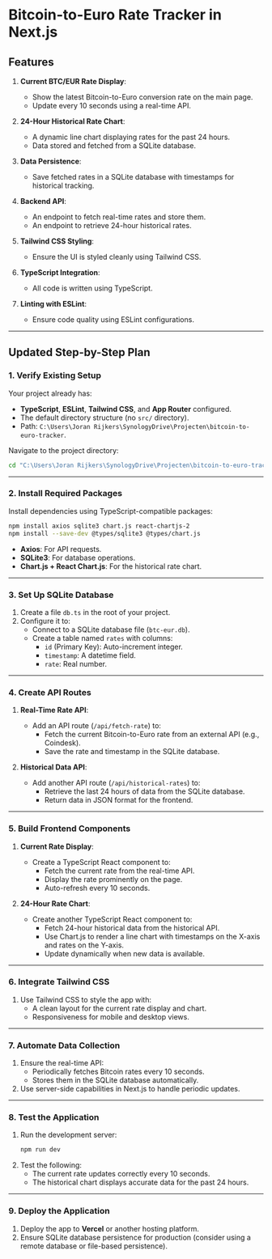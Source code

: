 # Bitcoin-to-Euro Rate Tracker in Next.js

## Features
1. **Current BTC/EUR Rate Display**:
   - Show the latest Bitcoin-to-Euro conversion rate on the main page.
   - Update every 10 seconds using a real-time API.

2. **24-Hour Historical Rate Chart**:
   - A dynamic line chart displaying rates for the past 24 hours.
   - Data stored and fetched from a SQLite database.

3. **Data Persistence**:
   - Save fetched rates in a SQLite database with timestamps for historical tracking.

4. **Backend API**:
   - An endpoint to fetch real-time rates and store them.
   - An endpoint to retrieve 24-hour historical rates.

5. **Tailwind CSS Styling**:
   - Ensure the UI is styled cleanly using Tailwind CSS.

6. **TypeScript Integration**:
   - All code is written using TypeScript.

7. **Linting with ESLint**:
   - Ensure code quality using ESLint configurations.

---

## Updated Step-by-Step Plan

### 1. **Verify Existing Setup**
Your project already has:
- **TypeScript**, **ESLint**, **Tailwind CSS**, and **App Router** configured.
- The default directory structure (no `src/` directory).
- Path: `C:\Users\Joran Rijkers\SynologyDrive\Projecten\bitcoin-to-euro-tracker`.

Navigate to the project directory:
```bash
cd "C:\Users\Joran Rijkers\SynologyDrive\Projecten\bitcoin-to-euro-tracker"
```

---

### 2. **Install Required Packages**
Install dependencies using TypeScript-compatible packages:
```bash
npm install axios sqlite3 chart.js react-chartjs-2
npm install --save-dev @types/sqlite3 @types/chart.js
```
- **Axios**: For API requests.
- **SQLite3**: For database operations.
- **Chart.js + React Chart.js**: For the historical rate chart.

---

### 3. **Set Up SQLite Database**
1. Create a file `db.ts` in the root of your project.
2. Configure it to:
   - Connect to a SQLite database file (`btc-eur.db`).
   - Create a table named `rates` with columns:
     - `id` (Primary Key): Auto-increment integer.
     - `timestamp`: A datetime field.
     - `rate`: Real number.

---

### 4. **Create API Routes**
1. **Real-Time Rate API**:
   - Add an API route (`/api/fetch-rate`) to:
     - Fetch the current Bitcoin-to-Euro rate from an external API (e.g., Coindesk).
     - Save the rate and timestamp in the SQLite database.

2. **Historical Data API**:
   - Add another API route (`/api/historical-rates`) to:
     - Retrieve the last 24 hours of data from the SQLite database.
     - Return data in JSON format for the frontend.

---

### 5. **Build Frontend Components**
1. **Current Rate Display**:
   - Create a TypeScript React component to:
     - Fetch the current rate from the real-time API.
     - Display the rate prominently on the page.
     - Auto-refresh every 10 seconds.

2. **24-Hour Rate Chart**:
   - Create another TypeScript React component to:
     - Fetch 24-hour historical data from the historical API.
     - Use Chart.js to render a line chart with timestamps on the X-axis and rates on the Y-axis.
     - Update dynamically when new data is available.

---

### 6. **Integrate Tailwind CSS**
1. Use Tailwind CSS to style the app with:
   - A clean layout for the current rate display and chart.
   - Responsiveness for mobile and desktop views.

---

### 7. **Automate Data Collection**
1. Ensure the real-time API:
   - Periodically fetches Bitcoin rates every 10 seconds.
   - Stores them in the SQLite database automatically.
2. Use server-side capabilities in Next.js to handle periodic updates.

---

### 8. **Test the Application**
1. Run the development server:
   ```bash
   npm run dev
   ```
2. Test the following:
   - The current rate updates correctly every 10 seconds.
   - The historical chart displays accurate data for the past 24 hours.

---

### 9. **Deploy the Application**
1. Deploy the app to **Vercel** or another hosting platform.
2. Ensure SQLite database persistence for production (consider using a remote database or file-based persistence).